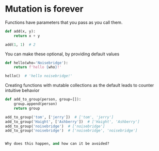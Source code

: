 Mutation is forever
===================
Functions have parameters that you pass as you call them.

```python
def add(x, y):
    return x + y

add(1, 1)  # 2
```

You can make these optional, by providing default values

```python
def hello(who='Noisebridge'):
    return f'hello {who}!'

hello()  # 'hello noisebridge!'
```

Creating functions with mutable collections as the default leads to counter intuitive behavior

```python
def add_to_group(person, group=[]):
    group.append(person)
    return group

add_to_group('tom', ['jerry'])  # ['tom', 'jerry']
add_to_group('Haight', ['Ashberry'])  # ['Haight', 'Ashberry']
add_to_group('noisebridge')  # ['noisebridge']
add_to_group('noisebridge')  # ['noisebridge', 'noisebridge']


Why does this happen, and how can it be avoided?
